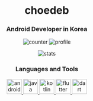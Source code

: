 <h1 align="center">choedeb</h1>
<h3 align="center">Android Developer in Korea</h3>
  
<p align="center"> 
  <img src="https://hits.seeyoufarm.com/api/count/incr/badge.svg?url=https%3A%2F%2Fgithub.com%2Fchoedeb%2FSimpleMemo" alt="counter" /> 
  <img src="https://komarev.com/ghpvc/?username=choedeb&label=Profile%20views&color=3a75fd&style=flat" alt="profile" /> 
</p>
  
<p align="center">
  <img src="https://github-readme-stats.vercel.app/api?username=choedeb&show_icons=true&count_private=true&theme=vue-dark&hide_title=true" alt="stats" /> 
</p>  
  
<h3 align="center">Languages and Tools</h3>
<p align="center"> 
  <a href="https://developer.android.com" target="_blank"> 
    <img src="https://devicons.github.io/devicon/devicon.git/icons/android/android-original-wordmark.svg" alt="android" width="40" height="40"/> 
  </a> 
  <a href="https://www.java.com" target="_blank"> 
    <img src="https://devicons.github.io/devicon/devicon.git/icons/java/java-original-wordmark.svg" alt="java" width="40" height="40"/> 
  </a> 
  <a href="https://kotlinlang.org" target="_blank"> 
    <img src="https://www.vectorlogo.zone/logos/kotlinlang/kotlinlang-icon.svg" alt="kotlin" width="40" height="40"/> 
  </a> 
  <a href="https://flutter.dev" target="_blank"> 
    <img src="https://www.vectorlogo.zone/logos/flutterio/flutterio-icon.svg" alt="flutter" width="40" height="40"/> 
  </a>
  <a href="https://dart.dev" target="_blank"> 
    <img src="https://www.vectorlogo.zone/logos/dartlang/dartlang-icon.svg" alt="dart" width="40" height="40"/> 
  </a>
</p>
